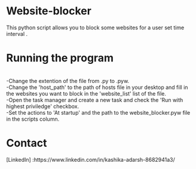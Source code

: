 # Website-blocker
This python script  allows you to block some websites for a user set time interval .</br>
<h1>Running the program</h1></br>
-Change the extention of the file from .py to .pyw.</br>
-Change the 'host_path' to the path of hosts file in your desktop and fill in the websites you want to block in the 'website_list' list of the file.</br>
-Open the task manager and create a new task and check the 'Run with highest priviledge' checkbox.</br>
-Set the actions to 'At startup' and the path to the website_blocker.pyw file in the scripts column.</br>
<h1>Contact</h1>
[LinkedIn] :https://www.linkedin.com/in/kashika-adarsh-8682941a3/
